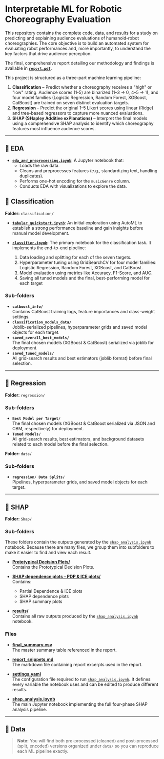 # Interpretable ML for Robotic Choreography Evaluation

This repository contains the complete code, data, and results for a study on predicting and explaining audience evaluations of humanoid-robot choreographies. The core objective is to build an automated system for evaluating robot performances and, more importantly, to understand the key factors that drive audience perception.

The final, comprehensive report detailing our methodology and findings is available in **[`report.pdf`](./report.pdf)**.

This project is structured as a three-part machine learning pipeline:

1.  **Classification** – Predict whether a choreography receives a "high" or "low" rating. Audience scores (1-5) are binarized (1–3 → 0, 4–5 → 1), and four model families (Logistic Regression, Random Forest, XGBoost, CatBoost) are trained on seven distinct evaluation targets.
2.  **Regression** – Predict the original 1–5 Likert scores using linear (Ridge) and tree-based regressors to capture more nuanced evaluations.
3.  **SHAP (SHapley Additive exPlanations)** – Interpret the final models using a comprehensive SHAP analysis to identify which choreography features most influence audience scores.

---
## 📂 EDA
-   **[`eda_and_preprocessing.ipynb`](./eda_and_preprocessing.ipynb)**: A Jupyter notebook that:
    -   Loads the raw data.
    -   Cleans and preprocesses features (e.g., standardizing text, handling duplicates).
    -   Performs one-hot encoding for the `musicGenre` column.
    -   Conducts EDA with visualizations to explore the data.

## 📂 Classification

**Folder:** `classification/`

-   **[`tabular_quickstart.ipynb`](./classification/tabular_quickstart.ipynb)**: An initial exploration using AutoML to establish a strong performance baseline and gain insights before manual model development.

-   **[`classifier.ipynb`](./classification/classifier.ipynb)**: The primary notebook for the classification task. It implements the end-to-end pipeline:
    1.  Data loading and splitting for each of the seven targets.
    2.  Hyperparameter tuning using GridSearchCV for four model families: Logistic Regression, Random Forest, XGBoost, and CatBoost.
    3.  Model evaluation using metrics like Accuracy, F1-Score, and AUC.
    4.  Saving all tuned models and the final, best-performing model for each target

### Sub-folders

- **`catboost_info/`**  
  Contains CatBoost training logs, feature importances and class-weight settings.
- **`classification_models_data/`**  
  Joblib-serialized pipelines, hyperparameter grids and saved model objects for each target.
- **`saved_overall_best_models/`**  
  The final chosen models (XGBoost & CatBoost) serialized via joblib for deployment.
- **`saved_tuned_models/`**  
  All grid-search results and best estimators (joblib format) before final selection.
---

## 📂 Regression
**Folder:** `regression/`

### Sub-folders

- **`Best Model per Target/`**  
The final chosen models (XGBoost & CatBoost serialized via JSON and CBM, respectively) for deployment.
- **`Tuned Models/`**  
All grid-search results, best estimators, and background datasets related to each model before the final selection.

**Folder:** `data/`

### Sub-folders

- **`regression/ Data Splits/`**  
Pipelines, hyperparameter grids, and saved model objects for each target.

---

## 📂 SHAP

**Folder:** `Shap/`

### Sub-folders

These folders contain the outputs generated by the [`shap_analysis.ipynb`](https://github.com/rzsoli/Evaluations_on_Robotic_Choreographies/blob/main/shap/shap_analysis.ipynb) notebook. Because there are many files, we group them into subfolders to make it easier to find and view each result.

- **[Prototypical Decision Plots/](https://github.com/rzsoli/Evaluations_on_Robotic_Choreographies/tree/main/shap/Prototypical%20Decision%20Plots)**  
  Contains the Prototypical Decision Plots.
- **[SHAP dependence plots – PDP & ICE plots/](https://github.com/rzsoli/Evaluations_on_Robotic_Choreographies/tree/main/shap/SHAP%20dependence%20plots%20-%20PDP%20%26%20ICE%20plots)**  
  Contains:
  - Partial Dependence & ICE plots 
  - SHAP dependence plots
  - SHAP summary plots

- **[results/](https://github.com/rzsoli/Evaluations_on_Robotic_Choreographies/tree/main/shap/results)**  
  Contains all raw outputs produced by the [`shap_analysis.ipynb`](https://github.com/rzsoli/Evaluations_on_Robotic_Choreographies/blob/main/shap/shap_analysis.ipynb) notebook.

### Files

- **[final_summary.csv](https://github.com/rzsoli/Evaluations_on_Robotic_Choreographies/blob/main/shap/final_summary.csv)**  
  The master summary table referenced in the report.

- **[report_snippets.md](https://github.com/rzsoli/Evaluations_on_Robotic_Choreographies/blob/main/shap/report_snippets.md)**  
  The markdown file containing report excerpts used in the report.

- **[settings.yaml](https://github.com/rzsoli/Evaluations_on_Robotic_Choreographies/blob/main/shap/settings.yaml)**  
  The configuration file required to run [`shap_analysis.ipynb`](https://github.com/rzsoli/Evaluations_on_Robotic_Choreographies/blob/main/shap/shap_analysis.ipynb). It defines every variable the notebook uses and can be edited to produce different results.

- **[shap_analysis.ipynb](https://github.com/rzsoli/Evaluations_on_Robotic_Choreographies/blob/main/shap/shap_analysis.ipynb)**  
  The main Jupyter notebook implementing the full four-phase SHAP analysis pipeline.

---

## 📂 Data

> **Note:** You will find both pre-processed (cleaned) and post-processed (split, encoded) versions organized under `data/` so you can reproduce each ML pipeline exactly.

